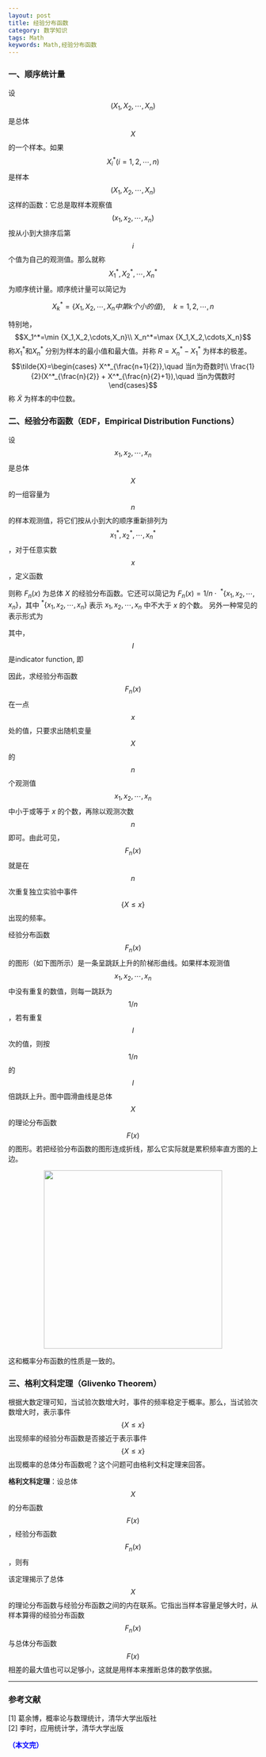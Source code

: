 ```yaml
---
layout: post
title: 经验分布函数
category: 数学知识
tags: Math
keywords: Math,经验分布函数
---
```



### 一、顺序统计量

设 $$(X_1,X_2,\cdots,X_n)$$ 是总体 $$X$$ 的一个样本。如果 $$X_i^*(i=1,2,\cdots,n)$$ 是样本 $$(X_1,X_2,\cdots,X_n)$$ 这样的函数：它总是取样本观察值 $$(x_1,x_2,\cdots,x_n)$$ 按从小到大排序后第 $$i$$ 个值为自己的观测值。那么就称 $$X_1^*,X_2^*,\cdots,X_n^*$$ 为顺序统计量。顺序统计量可以简记为

$$X_k^*=\{X_1,X_2,\cdots,X_n中第k个小的值\},\quad k=1,2,\cdots,n$$

特别地，
$$X_1^*=\min {X_1,X_2,\cdots,X_n}\\
X_n^*=\max {X_1,X_2,\cdots,X_n}$$
称$X_1^*$和$X_n^*$ 分别为样本的最小值和最大值。并称 $R=X^*_n-X^*_1$ 为样本的极差。
$$\tilde{X}=\begin{cases}
X^*_{\frac{n+1}{2}},\quad 当n为奇数时\\
\frac{1}{2}(X^*_{\frac{n}{2}} + X^*_{\frac{n}{2}+1}),\quad 当n为偶数时
\end{cases}$$
称 $\tilde{X}$ 为样本的中位数。

### 二、经验分布函数（EDF，Empirical Distribution Functions）

设 $$x_1,x_2,\cdots,x_n$$ 是总体 $$X$$ 的一组容量为 $$n$$ 的样本观测值，将它们按从小到大的顺序重新排列为 $$x^*_1,x^*_2,\cdots,x^*_n$$，对于任意实数 $$x$$，定义函数

<script type="math/tex; mode=display">F_n(x)=\begin{cases}
0,\quad x<x^*_1\\
k/n,\quad x^*_{k}\leq x<x^*_{k+1}, \quad k=1,2,\cdots,n-1\\
1,\quad x^*_n\leq x
\end{cases}</script>

则称 $F_n(x)$ 为总体 $X$ 的经验分布函数。它还可以简记为 $F_n(x)=1/n\cdot\ ^*\{x_1,x_2,\cdots,x_n\}$，其中 $^*\{x_1,x_2,\cdots,x_n\}$ 表示 $x_1,x_2,\cdots,x_n$ 中不大于 $x$ 的个数。
另外一种常见的表示形式为

<script type="math/tex; mode=display">F_n(x)=\frac{1}{n}\sum_{i=1}^nI\{x_i\leq x\}</script>

其中，$$I$$ 是indicator function, 即

<script type="math/tex; mode=display">I\{x_i\leq x\}=\begin{cases}
1,\quad x_i\leq x\\
0,\quad otherwise
\end{cases}</script>

因此，求经验分布函数 $$F_n(x)$$ 在一点 $$x$$ 处的值，只要求出随机变量 $$X$$ 的 $$n$$ 个观测值 $$x_1,x_2,\cdots,x_n$$ 中小于或等于 $x$ 的个数，再除以观测次数 $$n$$ 即可。由此可见，$$F_n(x)$$ 就是在 $$n$$ 次重复独立实验中事件 $$\{X\leq x\}$$ 出现的频率。

经验分布函数 $$F_n(x)$$ 的图形（如下图所示）是一条呈跳跃上升的阶梯形曲线。如果样本观测值 $$x_1,x_2,\cdots, x_n$$ 中没有重复的数值，则每一跳跃为 $$1/n$$，若有重复 $$l$$ 次的值，则按 $$1/n$$ 的 $$l$$ 倍跳跃上升。图中圆滑曲线是总体 $$X$$ 的理论分布函数 $$F(x)$$ 的图形。若把经验分布函数的图形连成折线，那么它实际就是累积频率直方图的上边。

<p align="center">
<img src="https://fzuo.github.io/assets/img/excel/excel18.png" width="360">
</p>

这和概率分布函数的性质是一致的。

### 三、格利文科定理（Glivenko Theorem）

根据大数定理可知，当试验次数增大时，事件的频率稳定于概率。那么，当试验次数增大时，表示事件 $$\{X\leq x\}$$ 出现频率的经验分布函数是否接近于表示事件 $$\{X\leq x\}$$ 出现概率的总体分布函数呢？这个问题可由格利文科定理来回答。

**格利文科定理**：设总体 $$X$$ 的分布函数 $$F(x)$$，经验分布函数 $$F_n(x)$$，则有

<script type="math/tex; mode=display"> P\{\lim_{n\rightarrow\infty}\sup_{-\infty<x<+\infty}|F_n(x)-F(x)| =0 \}=1 </script>

该定理揭示了总体 $$X$$ 的理论分布函数与经验分布函数之间的内在联系。它指出当样本容量足够大时，从样本算得的经验分布函数 $$F_n(x)$$ 与总体分布函数 $$F(x)$$ 相差的最大值也可以足够小，这就是用样本来推断总体的数学依据。



-----------------------
### 参考文献

[1] 葛余博，概率论与数理统计，清华大学出版社 <br>
[2] 李时，应用统计学，清华大学出版

<span style="color:blue">**（本文完）**</span>

<script> MathJax.Hub.Queue(["Typeset",MathJax.Hub]); </script> 
